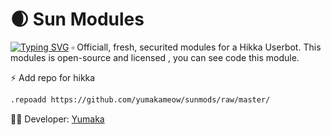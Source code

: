 # 🌒 Sun Modules
<a href="https://git.io/typing-svg"><img src="https://readme-typing-svg.herokuapp.com?font=Fira+Code&pause=1000&width=435&lines=Sun+Modules%2C+created+with+%E2%99%A5%EF%B8%8F+by+ymaka" alt="Typing SVG" /></a>
▫️ Officiall, fresh, securited modules for a Hikka Userbot. This modules is open-source and licensed , you can see code this module.

⚡ Add repo for hikka
```bash
.repoadd https://github.com/yumakameow/sunmods/raw/master/
```
🧑‍🔧 Developer: <a href="https://t.me/yumakai">Yumaka</a>
